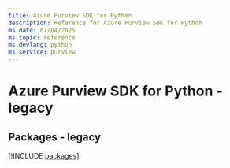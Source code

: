 ```yaml
---
title: Azure Purview SDK for Python
description: Reference for Azure Purview SDK for Python
ms.date: 07/04/2025
ms.topic: reference
ms.devlang: python
ms.service: purview
---
```

# Azure Purview SDK for Python - legacy
## Packages - legacy
[!INCLUDE [packages](purview-index.md)]